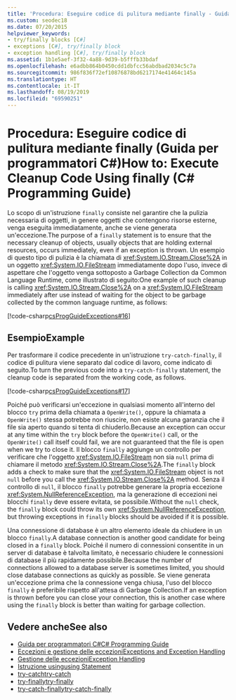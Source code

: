 ```yaml
---
title: 'Procedura: Eseguire codice di pulitura mediante finally - Guida per programmatori C#'
ms.custom: seodec18
ms.date: 07/20/2015
helpviewer_keywords:
- try/finally blocks [C#]
- exceptions [C#], try/finally block
- exception handling [C#], try/finally block
ms.assetid: 1b1e5aef-3f32-4a88-9d39-b5fffb33bdaf
ms.openlocfilehash: e6adbb864b0450cdd1dbfcc56abdbad2034c5c7a
ms.sourcegitcommit: 986f836f72ef10876878bd6217174e41464c145a
ms.translationtype: HT
ms.contentlocale: it-IT
ms.lasthandoff: 08/19/2019
ms.locfileid: "69590251"
---
```

# <a name="how-to-execute-cleanup-code-using-finally-c-programming-guide"></a><span data-ttu-id="ca462-102">Procedura: Eseguire codice di pulitura mediante finally (Guida per programmatori C#)</span><span class="sxs-lookup"><span data-stu-id="ca462-102">How to: Execute Cleanup Code Using finally (C# Programming Guide)</span></span>
<span data-ttu-id="ca462-103">Lo scopo di un'istruzione `finally` consiste nel garantire che la pulizia necessaria di oggetti, in genere oggetti che contengono risorse esterne, venga eseguita immediatamente, anche se viene generata un'eccezione.</span><span class="sxs-lookup"><span data-stu-id="ca462-103">The purpose of a `finally` statement is to ensure that the necessary cleanup of objects, usually objects that are holding external resources, occurs immediately, even if an exception is thrown.</span></span> <span data-ttu-id="ca462-104">Un esempio di questo tipo di pulizia è la chiamata di <xref:System.IO.Stream.Close%2A> in un oggetto <xref:System.IO.FileStream> immediatamente dopo l'uso, invece di aspettare che l'oggetto venga sottoposto a Garbage Collection da Common Language Runtime, come illustrato di seguito:</span><span class="sxs-lookup"><span data-stu-id="ca462-104">One example of such cleanup is calling <xref:System.IO.Stream.Close%2A> on a <xref:System.IO.FileStream> immediately after use instead of waiting for the object to be garbage collected by the common language runtime, as follows:</span></span>  
  
 [!code-csharp[csProgGuideExceptions#16](~/samples/snippets/csharp/VS_Snippets_VBCSharp/csProgGuideExceptions/CS/Exceptions.cs#16)]  
  
## <a name="example"></a><span data-ttu-id="ca462-105">Esempio</span><span class="sxs-lookup"><span data-stu-id="ca462-105">Example</span></span>  
 <span data-ttu-id="ca462-106">Per trasformare il codice precedente in un'istruzione `try-catch-finally`, il codice di pulitura viene separato dal codice di lavoro, come indicato di seguito.</span><span class="sxs-lookup"><span data-stu-id="ca462-106">To turn the previous code into a `try-catch-finally` statement, the cleanup code is separated from the working code, as follows.</span></span>  
  
 [!code-csharp[csProgGuideExceptions#17](~/samples/snippets/csharp/VS_Snippets_VBCSharp/csProgGuideExceptions/CS/Exceptions.cs#17)]  
  
 <span data-ttu-id="ca462-107">Poiché può verificarsi un'eccezione in qualsiasi momento all'interno del blocco `try` prima della chiamata a `OpenWrite()`, oppure la chiamata a `OpenWrite()` stessa potrebbe non riuscire, non esiste alcuna garanzia che il file sia aperto quando si tenta di chiuderlo.</span><span class="sxs-lookup"><span data-stu-id="ca462-107">Because an exception can occur at any time within the `try` block before the `OpenWrite()` call, or the `OpenWrite()` call itself could fail, we are not guaranteed that the file is open when we try to close it.</span></span> <span data-ttu-id="ca462-108">Il blocco `finally` aggiunge un controllo per verificare che l'oggetto <xref:System.IO.FileStream> non sia `null` prima di chiamare il metodo <xref:System.IO.Stream.Close%2A>.</span><span class="sxs-lookup"><span data-stu-id="ca462-108">The `finally` block adds a check to make sure that the <xref:System.IO.FileStream> object is not `null` before you call the <xref:System.IO.Stream.Close%2A> method.</span></span> <span data-ttu-id="ca462-109">Senza il controllo di `null`, il blocco `finally` potrebbe generare la propria eccezione <xref:System.NullReferenceException>, ma la generazione di eccezioni nei blocchi `finally` deve essere evitata, se possibile.</span><span class="sxs-lookup"><span data-stu-id="ca462-109">Without the `null` check, the `finally` block could throw its own <xref:System.NullReferenceException>, but throwing exceptions in `finally` blocks should be avoided if it is possible.</span></span>  
  
 <span data-ttu-id="ca462-110">Una connessione di database è un altro elemento ideale da chiudere in un blocco `finally`.</span><span class="sxs-lookup"><span data-stu-id="ca462-110">A database connection is another good candidate for being closed in a `finally` block.</span></span> <span data-ttu-id="ca462-111">Poiché il numero di connessioni consentite in un server di database è talvolta limitato, è necessario chiudere le connessioni di database il più rapidamente possibile.</span><span class="sxs-lookup"><span data-stu-id="ca462-111">Because the number of connections allowed to a database server is sometimes limited, you should close database connections as quickly as possible.</span></span> <span data-ttu-id="ca462-112">Se viene generata un'eccezione prima che la connessione venga chiusa, l'uso del blocco `finally` è preferibile rispetto all'attesa di Garbage Collection.</span><span class="sxs-lookup"><span data-stu-id="ca462-112">If an exception is thrown before you can close your connection, this is another case where using the `finally` block is better than waiting for garbage collection.</span></span>  
  
## <a name="see-also"></a><span data-ttu-id="ca462-113">Vedere anche</span><span class="sxs-lookup"><span data-stu-id="ca462-113">See also</span></span>

- [<span data-ttu-id="ca462-114">Guida per programmatori C#</span><span class="sxs-lookup"><span data-stu-id="ca462-114">C# Programming Guide</span></span>](../index.md)
- [<span data-ttu-id="ca462-115">Eccezioni e gestione delle eccezioni</span><span class="sxs-lookup"><span data-stu-id="ca462-115">Exceptions and Exception Handling</span></span>](./index.md)
- [<span data-ttu-id="ca462-116">Gestione delle eccezioni</span><span class="sxs-lookup"><span data-stu-id="ca462-116">Exception Handling</span></span>](./exception-handling.md)
- [<span data-ttu-id="ca462-117">Istruzione using</span><span class="sxs-lookup"><span data-stu-id="ca462-117">using Statement</span></span>](../../language-reference/keywords/using-statement.md)
- [<span data-ttu-id="ca462-118">try-catch</span><span class="sxs-lookup"><span data-stu-id="ca462-118">try-catch</span></span>](../../language-reference/keywords/try-catch.md)
- [<span data-ttu-id="ca462-119">try-finally</span><span class="sxs-lookup"><span data-stu-id="ca462-119">try-finally</span></span>](../../language-reference/keywords/try-finally.md)
- [<span data-ttu-id="ca462-120">try-catch-finally</span><span class="sxs-lookup"><span data-stu-id="ca462-120">try-catch-finally</span></span>](../../language-reference/keywords/try-catch-finally.md)

